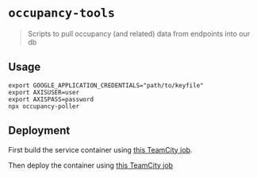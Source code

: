 # `occupancy-tools`

> Scripts to pull occupancy (and related) data from endpoints into our db

## Usage

```
export GOOGLE_APPLICATION_CREDENTIALS="path/to/keyfile"
export AXISUSER=user
export AXISPASS=password
npx occupancy-poller
```

## Deployment

First build the service container using [this TeamCity job](https://teamcity.lib.virginia.edu/buildConfiguration/OccupancyService_BuildImage#all-projects).

Then deploy the container using [this TeamCity job](https://teamcity.lib.virginia.edu/buildConfiguration/OccupancyService_ProductionDeploy#all-projects)